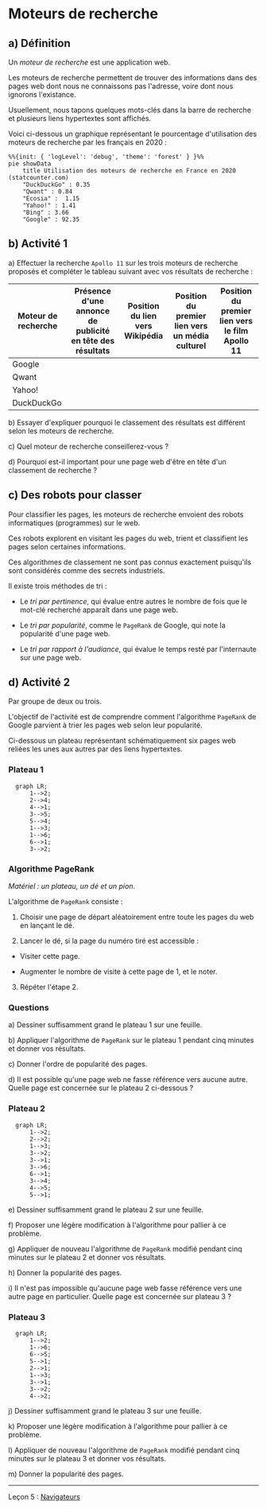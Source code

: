 # Moteurs de recherche

## a) Définition

Un *moteur de recherche* est une application web.

Les moteurs de recherche permettent de trouver des informations dans des pages web dont nous ne connaissons pas l'adresse, voire dont nous ignorons l'existance.

Usuellement, nous tapons quelques mots-clés dans la barre de recherche et plusieurs liens hypertextes sont affichés.

Voici ci-dessous un graphique représentant le pourcentage d'utilisation des moteurs de recherche par les français en 2020 :

```mermaid
%%{init: { 'logLevel': 'debug', 'theme': 'forest' } }%%
pie showData
    title Utilisation des moteurs de recherche en France en 2020 (statcounter.com)
    "DuckDuckGo" : 0.35
    "Qwant" : 0.84
    "Ecosia" :  1.15
    "Yahoo!" : 1.41
    "Bing" : 3.66
    "Google" : 92.35
```

## b) Activité 1

a) Effectuer la recherche `Apollo 11` sur les trois moteurs de recherche proposés et compléter le tableau suivant avec vos résultats de recherche :

| Moteur de recherche | Présence d'une annonce de publicité en tête des résultats| Position du lien vers Wikipédia | Position du premier lien vers un média culturel | Position du premier lien vers le film Apollo 11 |
| --- | --- | --- | --- | --- |
| Google | | | | |
| Qwant | | | | |
| Yahoo! | | | | |
| DuckDuckGo | | | | |

b) Essayer d'expliquer pourquoi le classement des résultats est différent selon les moteurs de recherche.

c) Quel moteur de recherche conseillerez-vous ?

d) Pourquoi est-il important pour une page web d'être en tête d'un classement de recherche ?

## c) Des robots pour classer

Pour classifier les pages, les moteurs de recherche envoient des robots informatiques (programmes) sur le web.

Ces robots explorent en visitant les pages du web, trient et classifient les pages selon certaines informations.

Ces algorithmes de classement ne sont pas connus exactement puisqu'ils sont considérés comme des secrets industriels.

Il existe trois méthodes de tri :

- Le *tri par pertinence*, qui évalue entre autres le nombre de fois que le mot-clé recherché apparaît dans une page web.

- Le *tri par popularité*, comme le `PageRank` de Google, qui note la popularité d'une page web.

- Le *tri par rapport à l'audiance*, qui évalue le temps resté par l'internaute sur une page web.
 
## d) Activité 2

Par groupe de deux ou trois.

L'objectif de l'activité est de comprendre comment l'algorithme `PageRank` de Google parvient à trier les pages web selon leur popularité.

Ci-dessous un plateau représentant schématiquement six pages web reliées les unes aux autres par des liens hypertextes.

### Plateau 1

```mermaid
  graph LR;
      1-->2;
      2-->4;
      4-->1;
      3-->5;
      5-->4;
      1-->3;
      1-->6;
      6-->1;
      3-->2;
```

### Algorithme PageRank

*Matériel : un plateau, un dé et un pion.*

L'algorithme de `PageRank` consiste :

1. Choisir une page de départ aléatoirement entre toute les pages du web en lançant le dé.

2. Lancer le dé, si la page du numéro tiré est accessible :

  + Visiter cette page.

  + Augmenter le nombre de visite à cette page de $1$, et le noter.

3. Répéter l'étape $2$.

### Questions

a) Dessiner suffisamment grand le plateau $1$ sur une feuille.

b) Appliquer l'algorithme de `PageRank` sur le plateau $1$ pendant cinq minutes et donner vos résultats.

c) Donner l'ordre de popularité des pages.

d) Il est possible qu'une page web ne fasse référence vers aucune autre. Quelle page est concernée sur le plateau $2$ ci-dessous ?

### Plateau 2

```mermaid
  graph LR;
      1-->2;
      2-->2;
      1-->3;
      3-->2;
      3-->1;
      3-->6;
      6-->1;
      3-->4;
      4-->5;
      5-->1;
```
e) Dessiner suffisamment grand le plateau $2$ sur une feuille.

f) Proposer une légère modification à l'algorithme pour pallier à ce problème.

g) Appliquer de nouveau l'algorithme de `PageRank` modifié pendant cinq minutes sur le plateau $2$ et donner vos résultats.

h) Donner la popularité des pages.

i) Il n'est pas impossible qu'aucune page web fasse référence vers une autre page en particulier. Quelle page est concernée sur plateau $3$ ?


### Plateau 3

```mermaid
  graph LR;
      1-->2;
      1-->6;
      6-->5;
      5-->1;
      2-->1;
      1-->3;
      3-->1;
      3-->2;
      4-->2;
```
j) Dessiner suffisamment grand le plateau $3$ sur une feuille.

k) Proposer une légère modification à l'algorithme pour pallier à ce problème.

l) Appliquer de nouveau l'algorithme de `PageRank` modifié pendant cinq minutes sur le plateau $3$ et donner vos résultats.

m) Donner la popularité des pages.

_______________

Leçon 5 : [Navigateurs](./Navigateurs.md)
